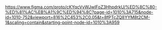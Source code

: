 https://www.figma.com/proto/cKYqcVvWJwlFoZ3HhpdrkU/%ED%8C%80-%ED%81%AC%EB%A1%9C%ED%94%8C?page-id=1010%3A715&node-id=1010-752&viewport=816%2C453%2C0.05&t=8fPTcZQ8YYM8t2CM-1&scaling=contain&starting-point-node-id=1010%3A959